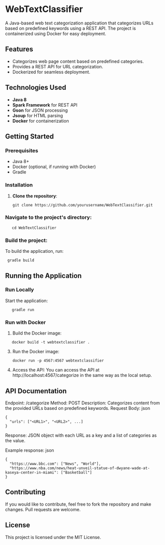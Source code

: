 # WebTextClassifier

A Java-based web text categorization application that categorizes URLs based on predefined keywords using a REST API. The project is containerized using Docker for easy deployment.

## Features
- Categorizes web page content based on predefined categories.
- Provides a REST API for URL categorization.
- Dockerized for seamless deployment.

## Technologies Used
- **Java 8**
- **Spark Framework** for REST API
- **Gson** for JSON processing
- **Jsoup** for HTML parsing
- **Docker** for containerization

## Getting Started

### Prerequisites
- Java 8+
- Docker (optional, if running with Docker)
- Gradle

### Installation
1. **Clone the repository**:
   ```
   git clone https://github.com/yourusername/WebTextClassifier.git
    ```
### Navigate to the project's directory:
   ```
      cd WebTextClassifier
   ```

### Build the project:
To build the application, run:
```
 gradle build
```

## Running the Application
### Run Locally
Start the application:
```
   gradle run
```

### Run with Docker
1. Build the Docker image:
```
   docker build -t webtextclassifier .
``` 
3. Run the Docker image:
   ```
   docker run -p 4567:4567 webtextclassifier
   ```
   
4. Access the API: You can access the API at http://localhost:4567/categorize in the same way as the local setup.
   
## API Documentation
Endpoint: /categorize
Method: POST
Description: Categorizes content from the provided URLs based on predefined keywords.
Request Body:
json
```
{
  "urls": ["<URL1>", "<URL2>", ...]
}
```

Response: JSON object with each URL as a key and a list of categories as the value.

Example response:
json
```
{
  "https://www.bbc.com": ["News", "World"],
  "https://www.nba.com/news/heat-unveil-statue-of-dwyane-wade-at-kaseya-center-in-miami": ["Basketball"]
}
```

## Contributing
If you would like to contribute, feel free to fork the repository and make changes. Pull requests are welcome.

## License
This project is licensed under the MIT License.
